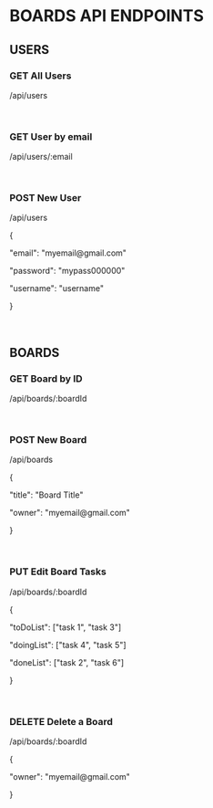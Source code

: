 <h1>BOARDS API ENDPOINTS</h1>
<h2>USERS</h2>
<h3><b>GET</b> All Users</h3>
<p>/api/users</p>
</br>
<h3><b>GET</b> User by email</h3>
<p>/api/users/:email</p>
</br>
<h3><b>POST</b> New User</h3>
<p>/api/users</p>
<p>{</p>
<p>        "email": "myemail@gmail.com"</p>
<p>        "password": "mypass000000"</p>
<p>        "username": "username"</p>
<p>}</p>
</br>


</hr>
<h2>BOARDS</h2>
<h3><b>GET</b> Board by ID</h3>
<p>/api/boards/:boardId</p>
</br>
<h3><b>POST</b> New Board</h3>
<p>/api/boards</p>
<p>{</p>
<p>        "title": "Board Title"</p>
<p>        "owner": "myemail@gmail.com"</p>
<p>}</p>
</br>
<h3><b>PUT</b> Edit Board Tasks</h3>
<p>/api/boards/:boardId</p>
<p>{</p>
<p>        "toDoList": ["task 1", "task 3"]</p>
<p>        "doingList": ["task 4", "task 5"]</p>
<p>        "doneList": ["task 2", "task 6"]</p>
<p>}</p>
</br>
<h3><b>DELETE</b> Delete a Board</h3>
<p>/api/boards/:boardId</p>
<p>{</p>
<p>        "owner": "myemail@gmail.com"</p>
<p>}</p>